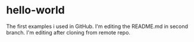 # hello-world
The first examples i used in GitHub.
I'm editing the README.md in second branch.
I'm editing after cloning from remote repo.
